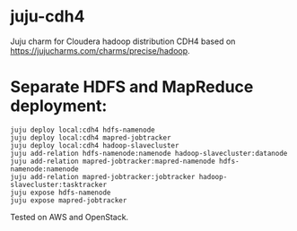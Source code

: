 juju-cdh4
=========

Juju charm for Cloudera hadoop distribution CDH4 based on https://jujucharms.com/charms/precise/hadoop.

# Separate HDFS and MapReduce deployment:

```shell
juju deploy local:cdh4 hdfs-namenode 
juju deploy local:cdh4 mapred-jobtracker 
juju deploy local:cdh4 hadoop-slavecluster 
juju add-relation hdfs-namenode:namenode hadoop-slavecluster:datanode 
juju add-relation mapred-jobtracker:mapred-namenode hdfs-namenode:namenode 
juju add-relation mapred-jobtracker:jobtracker hadoop-slavecluster:tasktracker 
juju expose hdfs-namenode 
juju expose mapred-jobtracker
```

Tested on AWS and OpenStack.
